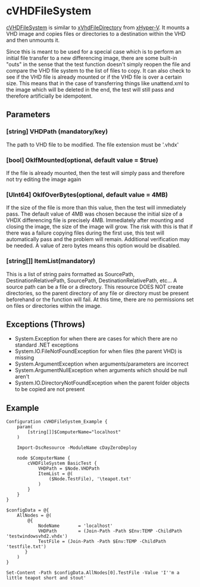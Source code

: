 # cVHDFileSystem
[cVHDFileSystem](https://github.com/darrenstarr/cDayZeroDeploy/tree/master/DSCResources/cVHDFileSystem) is similar to [xVhdFileDirectory](https://github.com/PowerShell/xHyper-V/tree/dev/DSCResources/MSFT_xVhdFileDirectory) from [xHyper-V](https://github.com/PowerShell/xHyper-V). It mounts a VHD image and copies files or directories to a destination within the VHD and then unmounts it.

Since this is meant to be used for a special case which is to perform an initial file transfer to a new differencing image, there are some built-in "outs" in the sense that the test function doesn't simply reopen the file and compare the VHD file system to the list of files to copy. It can also check to see if the VHD file is already mounted or if the VHD file is over a certain size. This means that in the case of transferring things like unattend.xml to the image which will be deleted in the end, the test will still pass and therefore artificially be idempotent.

## Parameters
### [string] VHDPath (mandatory/key)
The path to VHD file to be modified. The file extension must be '.vhdx'
### [bool] OkIfMounted(optional, default value = $true)
If the file is already mounted, then the test will simply pass and therefore not try editing the image again
### [UInt64] OkIfOverBytes(optional, default value = 4MB)
If the size of the file is more than this value, then the test will immediately pass. The default value of 4MB was chosen because the initial size of a VHDX differencing file is precisely 4MB. Immediately after mounting and closing the image, the size of the image will grow. The risk with this is that if there was a failure copying files during the first use, this test will automatically pass and the problem will remain. Additional verification may be needed. A value of zero bytes means this option would be disabled.
### [string[]] ItemList(mandatory)
This is a list of string pairs formatted as SourcePath, DestinationRelativePath, SourcePath, DestinationRelativePath, etc... A source path can be a file or a directory. This resource DOES NOT create directories, so the parent directory of any file or directory must be present beforehand or the function will fail. At this time, there are no permissions set on files or directories within the image.

## Exceptions (Throws)
* System.Exception for when there are cases for which there are no standard .NET exceptions
* System.IO.FileNotFoundException for when files (the parent VHD) is missing
* System.ArgumentException when arguments/parameters are incorrect
* System.ArgumentNullException when arguments which should be null aren't
* System.IO.DirectoryNotFoundException when the parent folder objects to be copied are not present

## Example

```
Configuration cVHDFileSystem_Example {
    param(
        [string[]]$ComputerName="localhost"
    )
    
    Import-DscResource -ModuleName cDayZeroDeploy

    node $ComputerName {
        cVHDFileSystem BasicTest {
            VHDPath = $Node.VHDPath
            ItemList = @(
                ($Node.TestFile), '\teapot.txt'
            )
        }
    }
}

$configData = @{
    AllNodes = @(
        @{
            NodeName       = 'localhost'
            VHDPath        = (Join-Path -Path $Env:TEMP -ChildPath 'testwindowsvhd2.vhdx')
            TestFile = (Join-Path -Path $Env:TEMP -ChildPath 'testfile.txt')
       }
    )
}

Set-Content -Path $configData.AllNodes[0].TestFile -Value 'I''m a little teapot short and stout'
```
